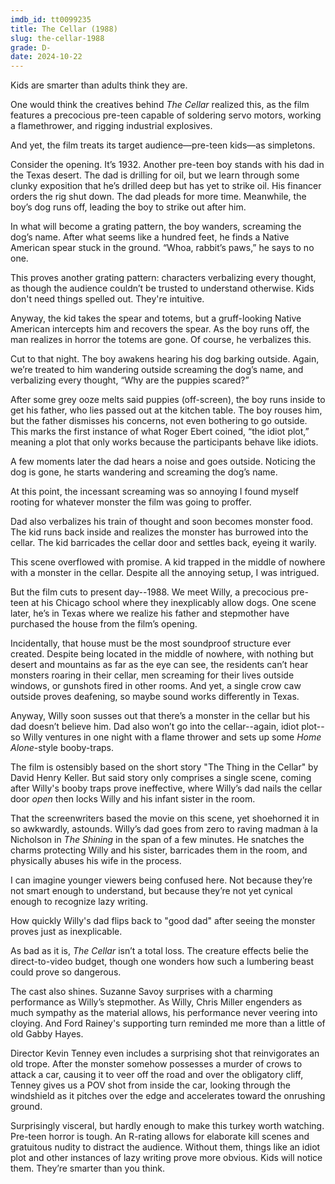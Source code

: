 ```yaml
---
imdb_id: tt0099235
title: The Cellar (1988)
slug: the-cellar-1988
grade: D-
date: 2024-10-22
---
```


Kids are smarter than adults think they are.

One would think the creatives behind _The Cellar_ realized this, as the film features a precocious pre-teen capable of soldering servo motors, working a flamethrower, and rigging industrial explosives.

And yet, the film treats its target audience—pre-teen kids—as simpletons.

Consider the opening. It’s 1932. Another pre-teen boy stands with his dad in the Texas desert. The dad is drilling for oil, but we learn through some clunky exposition that he’s drilled deep but has yet to strike oil. His financer orders the rig shut down. The dad pleads for more time. Meanwhile, the boy’s dog runs off, leading the boy to strike out after him.

In what will become a grating pattern, the boy wanders, screaming the dog’s name. After what seems like a hundred feet, he finds a Native American spear stuck in the ground. “Whoa, rabbit’s paws,” he says to no one.

This proves another grating pattern: characters verbalizing every thought, as though the audience couldn’t be trusted to understand otherwise. Kids don't need things spelled out. They're intuitive.

Anyway, the kid takes the spear and totems, but a gruff-looking Native American intercepts him and recovers the spear. As the boy runs off, the man realizes in horror the totems are gone. Of course, he verbalizes this.

Cut to that night. The boy awakens hearing his dog barking outside. Again, we’re treated to him wandering outside screaming the dog’s name, and verbalizing every thought, “Why are the puppies scared?”

After some grey ooze melts said puppies (off-screen), the boy runs inside to get his father, who lies passed out at the kitchen table. The boy rouses him, but the father dismisses his concerns, not even bothering to go outside. This marks the first instance of what Roger Ebert coined, “the idiot plot,” meaning a plot that only works because the participants behave like idiots.

A few moments later the dad hears a noise and goes outside. Noticing the dog is gone, he starts wandering and screaming the dog’s name.

At this point, the incessant screaming was so annoying I found myself rooting for whatever monster the film was going to proffer.

Dad also verbalizes his train of thought and soon becomes monster food. The kid runs back inside and realizes the monster has burrowed into the cellar. The kid barricades the cellar door and settles back, eyeing it warily.

This scene overflowed with promise. A kid trapped in the middle of nowhere with a monster in the cellar. Despite all the annoying setup, I was intrigued.

But the film cuts to present day--1988. We meet Willy, a precocious pre-teen at his Chicago school where they inexplicably allow dogs. One scene later, he’s in Texas where we realize his father and stepmother have purchased the house from the film’s opening.

Incidentally, that house must be the most soundproof structure ever created. Despite being located in the middle of nowhere, with nothing but desert and mountains as far as the eye can see, the residents can’t hear monsters roaring in their cellar, men screaming for their lives outside windows, or gunshots fired in other rooms. And yet, a single crow caw outside proves deafening, so maybe sound works differently in Texas.

Anyway, Willy soon susses out that there’s a monster in the cellar but his dad doesn’t believe him. Dad also won’t go into the cellar--again, idiot plot--so Willy ventures in one night with a flame thrower and sets up some <span data-imdb-id="tt0099785">_Home Alone_</span>-style booby-traps.

The film is ostensibly based on the short story "The Thing in the Cellar" by David Henry Keller. But said story only comprises a single scene, coming after Willy's booby traps prove ineffective, where Willy’s dad nails the cellar door _open_ then locks Willy and his infant sister in the room.

That the screenwriters based the movie on this scene, yet shoehorned it in so awkwardly, astounds. Willy’s dad goes from zero to raving madman à la Nicholson in <span data-imdb-id="tt0081505">_The Shining_</span> in the span of a few minutes. He snatches the charms protecting Willy and his sister, barricades them in the room, and physically abuses his wife in the process.

I can imagine younger viewers being confused here. Not because they’re not smart enough to understand, but because they’re not yet cynical enough to recognize lazy writing.

How quickly Willy's dad flips back to "good dad" after seeing the monster proves just as inexplicable.

As bad as it is, _The Cellar_ isn’t a total loss. The creature effects belie the direct-to-video budget, though one wonders how such a lumbering beast could prove so dangerous.

The cast also shines. Suzanne Savoy surprises with a charming performance as Willy’s stepmother. As Willy, Chris Miller engenders as much sympathy as the material allows, his performance never veering into cloying. And Ford Rainey's supporting turn reminded me more than a little of old Gabby Hayes.

Director Kevin Tenney even includes a surprising shot that reinvigorates an old trope. After the monster somehow possesses a murder of crows to attack a car, causing it to veer off the road and over the obligatory cliff, Tenney gives us a POV shot from inside the car, looking through the windshield as it pitches over the edge and accelerates toward the onrushing ground.

Surprisingly visceral, but hardly enough to make this turkey worth watching. Pre-teen horror is tough. An R-rating allows for elaborate kill scenes and gratuitous nudity to distract the audience. Without them, things like an idiot plot and other instances of lazy writing prove more obvious. Kids will notice them. They’re smarter than you think.
